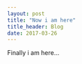 ```yaml
---
layout: post
title: "Now i am here"
title_header: Blog
date: 2017-03-26
---
```


Finally i am here...

